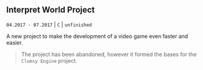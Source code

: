 ## Interpret World Project

`04.2017 - 07.2017` | `C` | `unfinished`

A new project to make the development of a video game even faster and easier.

> The project has been abandoned, however it formed the bases for the
> `Clumsy Engine` project.
